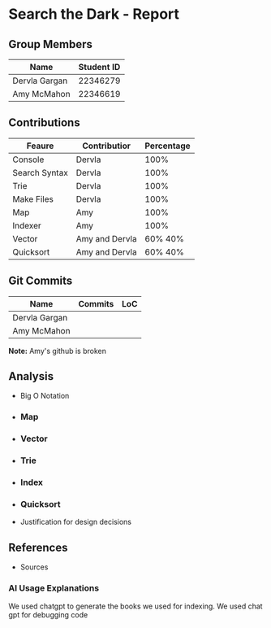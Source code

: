 # Search the Dark - Report

## Group Members
| Name | Student ID |
| --- | --- |
| Dervla Gargan | 22346279 |
| Amy McMahon | 22346619 |

## Contributions
| Feaure | Contributior | Percentage |
| --- | --- | ---|
| Console | Dervla | 100% |
| Search Syntax | Dervla | 100% |
| Trie | Dervla | 100% |
| Make Files | Dervla | 100% |
| Map | Amy | 100% |
| Indexer | Amy | 100% |
| Vector | Amy and Dervla | 60% 40% |
| Quicksort | Amy and Dervla | 60% 40%|

## Git Commits
| Name | Commits | LoC |
| --- | --- | --- |
| Dervla Gargan | | |
| Amy McMahon | | |

**Note:** Amy's github is broken

## Analysis
- Big O Notation
- ### Map
- ### Vector
- ### Trie
- ### Index
- ### Quicksort
- Justification for design decisions

## References
- Sources
### AI Usage Explanations
We used chatgpt to generate the books we used for indexing. 
We used chat gpt for debugging code
